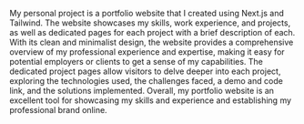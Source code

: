 My personal project is a portfolio website that I created using Next.js and Tailwind. The website showcases my skills, work experience, and projects, as well as dedicated pages for each project with a brief description of each. With its clean and minimalist design, the website provides a comprehensive overview of my professional experience and expertise, making it easy for potential employers or clients to get a sense of my capabilities. The dedicated project pages allow visitors to delve deeper into each project, exploring the technologies used, the challenges faced, a demo and code link, and the solutions implemented. Overall, my portfolio website is an excellent tool for showcasing my skills and experience and establishing my professional brand online.
